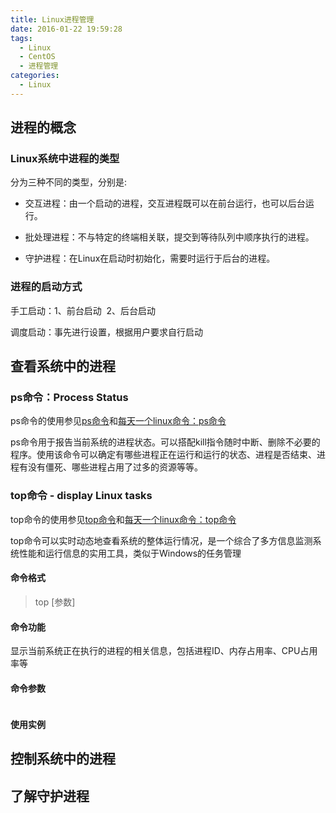 ```yaml
---
title: Linux进程管理
date: 2016-01-22 19:59:28
tags:
  - Linux
  - CentOS
  - 进程管理
categories:
  - Linux
---
```


## 进程的概念

### Linux系统中进程的类型

分为三种不同的类型，分别是:

- 交互进程：由一个启动的进程，交互进程既可以在前台运行，也可以后台运行。


- 批处理进程：不与特定的终端相关联，提交到等待队列中顺序执行的进程。


- 守护进程：在Linux在启动时初始化，需要时运行于后台的进程。

### 进程的启动方式

手工启动：1、前台启动  2、后台启动

调度启动：事先进行设置，根据用户要求自行启动

<!--more-->

## 查看系统中的进程

### ps命令：Process Status

ps命令的使用参见[ps命令](https://man.linuxde.net/ps)和[每天一个linux命令：ps命令](https://www.cnblogs.com/peida/archive/2012/12/19/2824418.html)

ps命令用于报告当前系统的进程状态。可以搭配kill指令随时中断、删除不必要的程序。使用该命令可以确定有哪些进程正在运行和运行的状态、进程是否结束、进程有没有僵死、哪些进程占用了过多的资源等等。





### top命令 - display Linux tasks

top命令的使用参见[top命令](https://man.linuxde.net/top)和[每天一个linux命令：top命令](https://www.cnblogs.com/peida/archive/2012/12/24/2831353.html)

top命令可以实时动态地查看系统的整体运行情况，是一个综合了多方信息监测系统性能和运行信息的实用工具，类似于Windows的任务管理

#### 命令格式

> top [参数]

#### 命令功能

显示当前系统正在执行的进程的相关信息，包括进程ID、内存占用率、CPU占用率等

#### 命令参数

``` 

```

#### 使用实例





## 控制系统中的进程



## 了解守护进程